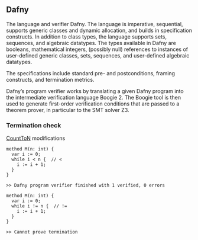 ## Dafny

The language and verifier Dafny. The language is imperative, sequential, supports generic classes and dynamic allocation, and builds in specification constructs. In addition to class types, the language supports sets, sequences, and algebraic datatypes. The types available in Dafny are booleans, mathematical integers, (possibly null) references to instances of user-defined generic classes, sets, sequences, and user-defined algebraic datatypes.

The specifications include standard pre- and postconditions, framing constructs, and termination metrics.

Dafny’s program verifier works by translating a given Dafny program into the intermediate verification language Boogie 2. The Boogie tool is then used to generate first-order verification conditions that are passed to a theorem prover, in particular to the SMT solver Z3.

### Termination check
[CountToN](https://rise4fun.com/Dafny/CountToN) modifications
```
method M(n: int) {
  var i := 0;
  while i < n {  // <
    i := i + 1;
  }
}

>> Dafny program verifier finished with 1 verified, 0 errors
```

```
method M(n: int) {
  var i := 0;
  while i != n {  // !=
    i := i + 1;
  }
}

>> Cannot prove termination
```
